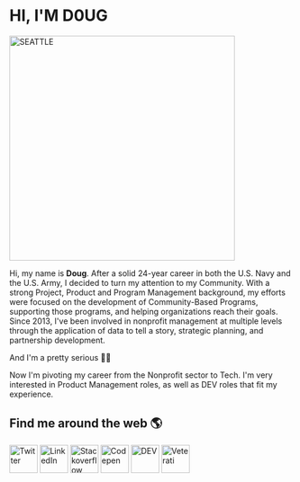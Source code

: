 # HI, I'M D0UG

<img src="https://i.imgur.com/RnEh9N9.jpeg" alt="SEATTLE" style="width:400px;"/>

Hi, my name is **Doug**. After a solid 24-year career in both the U.S. Navy and the U.S. Army, I decided to turn my attention to my Community. With a strong Project, Product and Program Management background, my efforts were focused on the development of Community-Based Programs, supporting those programs, and helping organizations reach their goals. Since 2013, I've been involved in nonprofit management at multiple levels through the application of data to tell a story, strategic planning, and partnership development. 

And I'm a pretty serious :biking_man:

Now I'm pivoting my career from the Nonprofit sector to Tech. I'm very interested in Product Management roles, as well as DEV roles that fit my experience.

## Find me around the web 🌎 

<a href ="https://twitter.com/Doug_Pfeffer"><img src="https://i.imgur.com/GB1cVCY.jpg" alt="Twitter" style="width:50px;"/></a>
<a href ="https://www.linkedin.com/in/dougpfeffer/"><img src="https://i.imgur.com/G8WqJel.jpg" alt="LinkedIn" style="width:50px;"/></a>
<a href ="https://stackoverflow.com/users/13715241/doug-pfeffer?tab=profile"><img src="https://i.imgur.com/j0rIJVc.jpg" alt="Stackoverflow" style="width:50px;"/></a>
<a href ="https://codepen.io/dougpfeffer-alt"><img src="https://i.imgur.com/DRbSZn0.png" alt="Codepen" style="width:50px;"/></a>
<a href ="https://dev.to/dougpfefferalt"><img src="https://i.imgur.com/0CUUNAL.jpg" alt="DEV" style="width:50px;"/></a>
<a href ="https://enter.veterati.com/mentor/public_profile?mid=MR.6dba9d169f47b553e24a60e34a46572e"><img src="https://i.imgur.com/2QlsnAB.png" alt="Veterati" style="width:50px;"/></a>


